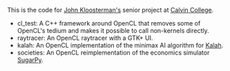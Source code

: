 This is the code for [John Kloosterman's](http://jkloosterman.net) senior project at [Calvin College](http://cs.calvin.edu).

* cl_test: A C++ framework around OpenCL that removes some of OpenCL's tedium and makes it possible to call non-kernels directly.
* raytracer: An OpenCL raytracer with a GTK+ UI.
* kalah: An OpenCL implementation of the minimax AI algorithm for [Kalah](http://en.wikipedia.org/wiki/Kalah).
* societies: An OpenCL reimplementation of the economics simulator [SugarPy](http://abs.calvin.edu/hg/sugarpy/).